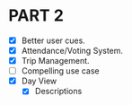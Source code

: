 # PART 2

- [x] Better user cues.
- [x] Attendance/Voting System.
- [x] Trip Management.
- [ ] Compelling use case
- [x] Day View
  - [x] Descriptions
